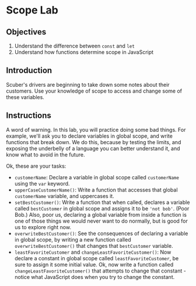 # Scope Lab

## Objectives

1. Understand the difference between `const` and `let`
2. Understand how functions determine scope in JavaScript

## Introduction

Scuber's drivers are beginning to take down some notes about their customers. Use your knowledge of scope to access and change some of these variables.

## Instructions

A word of warning. In this lab, you will practice doing some bad things. For example, we'll ask you to declare variables in global scope, and write functions that break down. We do this, because by testing the limits, and exposing the underbelly of a language you can better understand it, and know what to avoid in the future.

Ok, these are your tasks:
* `customerName`: Declare a variable in global scope called `customerName` using the `var` keyword.
* `upperCaseCustomerName()`: Write a function that accesses that global `customerName` variable, and uppercases it.
* `setBestCustomer()`: Write a function that when called, declares a variable called `bestCustomer` in global scope and assigns it to be `'not bob'`. (Poor Bob.) Also, poor us, declaring a global variable from inside a function is one of those things we would never want to do normally, but is good for us to explore right now.
* `overwriteBestCustomer()`: See the consequences of declaring a variable in global scope, by writing a new function called `overwriteBestCustomer()` that changes that `bestCustomer` variable.
* `leastFavoriteCustomer` and `changeLeastFavoriteCustomer()`: Now declare a constant in global scope called `leastFavoriteCustomer`, be sure to assign it some initial value. Ok, now write a function called `changeLeastFavoriteCustomer()` that attempts to change that constant - notice what JavaScript does when you try to change the constant.
